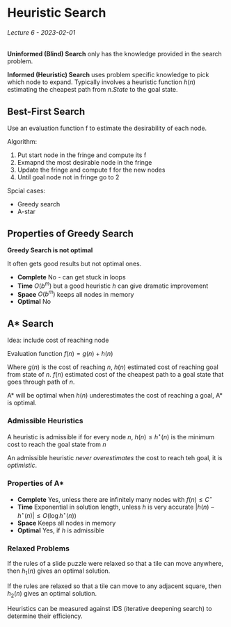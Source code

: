# Heuristic Search
###### Lecture 6 - 2023-02-01

**Uninformed (Blind) Search** only has the knowledge provided in the search problem.

**Informed (Heuristic) Search** uses problem specific knowledge to pick which node to expand. Typically involves a heuristic function $h(n)$ estimating the cheapest path from $n.State$ to the goal state.

## Best-First Search
Use an evaluation function f to estimate the desirability of each node.

Algorithm:
1. Put start node in the fringe and compute its f
2. Exmapnd the most desirable node in the fringe
3. Update the fringe and compute f for the new nodes
4. Until goal node not in fringe go to 2

Spcial cases:
- Greedy search
- A-star

## Properties of Greedy Search
**Greedy Search is not optimal**

It often gets good results but not optimal ones.

- **Complete** No - can get stuck in loops
- **Time** $O(b^m)$ but a good heuristic $h$ can give dramatic improvement
- **Space** $O(b^m)$ keeps all nodes in memory
- **Optimal** No

## A* Search
Idea: include cost of reaching node

Evaluation function $f(n)=g(n)+h(n)$

Where $g(n)$ is the cost of reaching $n$, $h(n)$ estimated cost of reaching goal from state of $n$. $f(n)$ estimated cost of the cheapest path to a goal state that goes through path of $n$.

A* will be optimal when $h(n)$ underestimates the cost of reaching a goal, A* is optimal.

### Admissible Heuristics
A heuristic is admissible if for every node $n$, $h(n)\le h^\star(n)$ is the minimum cost to reach the goal state from $n$

An admissible heuristic *never overestimates* the cost to reach teh goal, it is *optimistic*.

### Properties of A*
- **Complete** Yes, unless there are infinitely many nodes with $f(n)\le C^\star$
- **Time** Exponential in solution length, unless $h$ is very accurate $|h(n) - h^\star(n)| \le O(\log h^\star(n))$
- **Space** Keeps all nodes in memory
- **Optimal** Yes, if $h$ is admissible

### Relaxed Problems
If the rules of a slide puzzle were relaxed so that a tile can move anywhere, then $h_1(n)$ gives an optimal solution.

If the rules are relaxed so that a tile can move to any adjacent square, then $h_2(n)$ gives an optimal solution.

Heuristics can be measured against IDS (iterative deepening search) to determine their efficiency.

